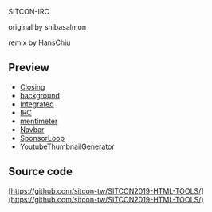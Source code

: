 SITCON-IRC

original by shibasalmon

remix by HansChiu

## Preview
- [Closing](./Closing)
- [background](./background)
- [Integrated](./Integrated)
- [IRC](./IRC)
- [mentimeter](./mentimeter)
- [Navbar](./Navbar)
- [SponsorLoop](./SponsorLoop)
- [YoutubeThumbnailGenerator](./YoutubeThumbnailGenerator)

## Source code

[https://github.com/sitcon-tw/SITCON2019-HTML-TOOLS/](https://github.com/sitcon-tw/SITCON2019-HTML-TOOLS/)
